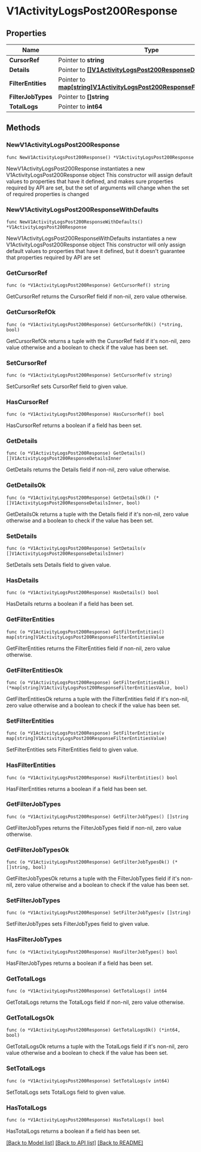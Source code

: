 # V1ActivityLogsPost200Response

## Properties

Name | Type | Description | Notes
------------ | ------------- | ------------- | -------------
**CursorRef** | Pointer to **string** |  | [optional] 
**Details** | Pointer to [**[]V1ActivityLogsPost200ResponseDetailsInner**](V1ActivityLogsPost200ResponseDetailsInner.md) |  | [optional] 
**FilterEntities** | Pointer to [**map[string]V1ActivityLogsPost200ResponseFilterEntitiesValue**](V1ActivityLogsPost200ResponseFilterEntitiesValue.md) |  | [optional] 
**FilterJobTypes** | Pointer to **[]string** |  | [optional] 
**TotalLogs** | Pointer to **int64** |  | [optional] 

## Methods

### NewV1ActivityLogsPost200Response

`func NewV1ActivityLogsPost200Response() *V1ActivityLogsPost200Response`

NewV1ActivityLogsPost200Response instantiates a new V1ActivityLogsPost200Response object
This constructor will assign default values to properties that have it defined,
and makes sure properties required by API are set, but the set of arguments
will change when the set of required properties is changed

### NewV1ActivityLogsPost200ResponseWithDefaults

`func NewV1ActivityLogsPost200ResponseWithDefaults() *V1ActivityLogsPost200Response`

NewV1ActivityLogsPost200ResponseWithDefaults instantiates a new V1ActivityLogsPost200Response object
This constructor will only assign default values to properties that have it defined,
but it doesn't guarantee that properties required by API are set

### GetCursorRef

`func (o *V1ActivityLogsPost200Response) GetCursorRef() string`

GetCursorRef returns the CursorRef field if non-nil, zero value otherwise.

### GetCursorRefOk

`func (o *V1ActivityLogsPost200Response) GetCursorRefOk() (*string, bool)`

GetCursorRefOk returns a tuple with the CursorRef field if it's non-nil, zero value otherwise
and a boolean to check if the value has been set.

### SetCursorRef

`func (o *V1ActivityLogsPost200Response) SetCursorRef(v string)`

SetCursorRef sets CursorRef field to given value.

### HasCursorRef

`func (o *V1ActivityLogsPost200Response) HasCursorRef() bool`

HasCursorRef returns a boolean if a field has been set.

### GetDetails

`func (o *V1ActivityLogsPost200Response) GetDetails() []V1ActivityLogsPost200ResponseDetailsInner`

GetDetails returns the Details field if non-nil, zero value otherwise.

### GetDetailsOk

`func (o *V1ActivityLogsPost200Response) GetDetailsOk() (*[]V1ActivityLogsPost200ResponseDetailsInner, bool)`

GetDetailsOk returns a tuple with the Details field if it's non-nil, zero value otherwise
and a boolean to check if the value has been set.

### SetDetails

`func (o *V1ActivityLogsPost200Response) SetDetails(v []V1ActivityLogsPost200ResponseDetailsInner)`

SetDetails sets Details field to given value.

### HasDetails

`func (o *V1ActivityLogsPost200Response) HasDetails() bool`

HasDetails returns a boolean if a field has been set.

### GetFilterEntities

`func (o *V1ActivityLogsPost200Response) GetFilterEntities() map[string]V1ActivityLogsPost200ResponseFilterEntitiesValue`

GetFilterEntities returns the FilterEntities field if non-nil, zero value otherwise.

### GetFilterEntitiesOk

`func (o *V1ActivityLogsPost200Response) GetFilterEntitiesOk() (*map[string]V1ActivityLogsPost200ResponseFilterEntitiesValue, bool)`

GetFilterEntitiesOk returns a tuple with the FilterEntities field if it's non-nil, zero value otherwise
and a boolean to check if the value has been set.

### SetFilterEntities

`func (o *V1ActivityLogsPost200Response) SetFilterEntities(v map[string]V1ActivityLogsPost200ResponseFilterEntitiesValue)`

SetFilterEntities sets FilterEntities field to given value.

### HasFilterEntities

`func (o *V1ActivityLogsPost200Response) HasFilterEntities() bool`

HasFilterEntities returns a boolean if a field has been set.

### GetFilterJobTypes

`func (o *V1ActivityLogsPost200Response) GetFilterJobTypes() []string`

GetFilterJobTypes returns the FilterJobTypes field if non-nil, zero value otherwise.

### GetFilterJobTypesOk

`func (o *V1ActivityLogsPost200Response) GetFilterJobTypesOk() (*[]string, bool)`

GetFilterJobTypesOk returns a tuple with the FilterJobTypes field if it's non-nil, zero value otherwise
and a boolean to check if the value has been set.

### SetFilterJobTypes

`func (o *V1ActivityLogsPost200Response) SetFilterJobTypes(v []string)`

SetFilterJobTypes sets FilterJobTypes field to given value.

### HasFilterJobTypes

`func (o *V1ActivityLogsPost200Response) HasFilterJobTypes() bool`

HasFilterJobTypes returns a boolean if a field has been set.

### GetTotalLogs

`func (o *V1ActivityLogsPost200Response) GetTotalLogs() int64`

GetTotalLogs returns the TotalLogs field if non-nil, zero value otherwise.

### GetTotalLogsOk

`func (o *V1ActivityLogsPost200Response) GetTotalLogsOk() (*int64, bool)`

GetTotalLogsOk returns a tuple with the TotalLogs field if it's non-nil, zero value otherwise
and a boolean to check if the value has been set.

### SetTotalLogs

`func (o *V1ActivityLogsPost200Response) SetTotalLogs(v int64)`

SetTotalLogs sets TotalLogs field to given value.

### HasTotalLogs

`func (o *V1ActivityLogsPost200Response) HasTotalLogs() bool`

HasTotalLogs returns a boolean if a field has been set.


[[Back to Model list]](../README.md#documentation-for-models) [[Back to API list]](../README.md#documentation-for-api-endpoints) [[Back to README]](../README.md)


